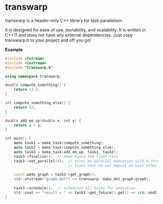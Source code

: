 # transwarp

transwarp is a header-only C++ library for task parallelism.

It is designed for ease of use, portability, and scalability. It is written
in C++11 and does not have any external dependencies. Just copy transwarp.h 
to your project and off you go!

**Example**

```cpp
#include <fstream>
#include <iostream>
#include "transwarp.h"

using namespace transwarp;

double compute_something() {
    return 13.3;
}

int compute_something_else() {
    return 42;
}

double add_em_up(double x, int y) {
    return x + y;
}

int main() {
    auto task1 = make_task(compute_something);
    auto task2 = make_task(compute_something_else);
    auto task3 = make_task(add_em_up, task1, task2);
    task3->finalize();  // make task3 the final task
    task3->set_parallel(4);  // turns on parallel execution with 4 threads for 
                             // tasks that do not depent on each other 
    
    const auto graph = task3->get_graph();
    std::ofstream("graph.dot") << transwarp::make_dot_graph(graph);
    
    task3->schedule();  // schedules all tasks for execution
    std::cout << "result = " << task3->get_future().get() << std::endl;
}
```
